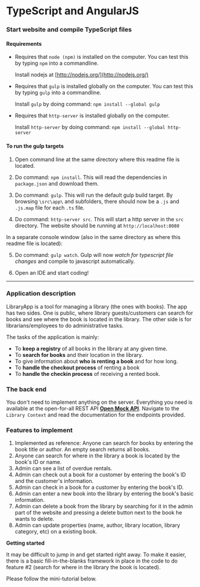 # TypeScript and AngularJS

### Start website and compile TypeScript files

#### Requirements

- Requires that `node (npm)` is installed on the computer. You can test this by typing `npm` into a commandline. 

	Install nodejs at [http://nodejs.org/](http://nodejs.org/)

- Requires that `gulp` is installed globally on the computer. You can test this by typing `gulp` into a commandline.

	Install `gulp` by doing command: `npm install --global gulp`

- Requires that `http-server` is installed globally on the computer.

	Install `http-server` by doing command: `npm install --global http-server`

#### To run the gulp targets

1. Open command line at the same directory where this readme file is located.

2. Do command: `npm install`. This will read the dependencies in `package.json` and download them.

3. Do command: `gulp`. This will run the default gulp build target. By browsing `\src\app\` and subfolders, there should now be a `.js` and `.js.map` file for each `.ts` file.

4. Do command: `http-server src`. This will start a http server in the `src` directory. The website should be running at `http://localhost:8080`
	
In a separate console window (also in the same directory as where this readme file is located):

5. Do command: `gulp watch`. Gulp will now *watch for typescript file changes* and compile to javascript automatically.

6. Open an IDE and start coding!

---

### Application description

LibraryApp is a tool for managing a library (the ones with books). The app has two sides. One is public, where library guests/customers can search for books and see where the book is located in the library. The other side is for librarians/employees to do administrative tasks.

The tasks of the application is mainly:

- To **keep a registry** of all books in the library at any given time.
- To **search for books** and their location in the library.
- To give information about **who is renting a book** and for how long.
- To **handle the checkout process** of renting a book
- To **handle the checkin process** of receiving a rented book.

### The back end

You don't need to implement anything on the server. Everything you need is available at the open-for-all REST API **[Open Mock API](http://openmockapi.azurewebsites.net/)**. Navigate to the `Library Context` and read the documentation for the endpoints provided. 

### Features to implement

1. Implemented as reference: Anyone can search for books by entering the book title or author. An empty search returns all books.
2. Anyone can search for where in the library a book is located by the book's ID or name.
3. Admin can see a list of overdue rentals.
4. Admin can check out a book for a customer by entering the book's ID and the customer's information.
5. Admin can check in a book for a customer by entering the book's ID.
6. Admin can enter a new book into the library by entering the book's basic information.
7. Admin can delete a book from the library by searching for it in the admin part of the website and pressing a delete button next to the book he wants to delete.
8. Admin can update properties (name, author, library location, library category, etc) on a existing book.

**Getting started**

It may be difficult to jump in and get started right away. To make it easier, there is a basic fill-in-the-blanks framework in place in the code to do feature #2 (search for where in the library the book is located).

Please follow the mini-tutorial below.

